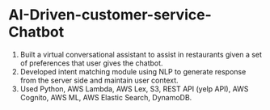 # AI-Driven-customer-service-Chatbot
1) Built a virtual conversational assistant to assist in restaurants given a set of preferences that user gives the chatbot.
2) Developed intent matching module using NLP to generate response from the server side and maintain user context.
3) Used Python, AWS Lambda, AWS Lex, S3, REST API (yelp API), AWS Cognito, AWS ML, AWS Elastic Search, DynamoDB.
